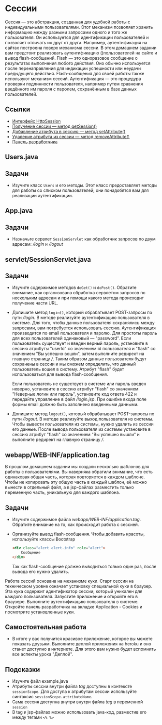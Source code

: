 # Сессии

Сессия — это абстракция, созданная для удобной работы с индивидуальными пользователями. Этот механизм позволяет хранить информацию между разными запросами одного и того же пользователя. Он используется для идентификации пользователей и позволяет отличать их друг от друга. Например, аутентификация на сайтах построена поверх механизма сессии. В этом домашнем задании вам предстоит реализовать аутентификацию ()пользователей на сайте и вывод flash-сообщений. Flash — это одноразовое сообщение о результатах выполнения любого действия. Оно обычно используется после перенаправления для индикации успешности или неудачи предыдущего действия. Flash-сообщения для своей работы также используют механизм сессий. Аутентификация — это процедура проверки подлинности пользователя, например путем сравнения введённого им пароля с паролем, сохранённым в базе данных пользователей.

## Ссылки

* [Интерфейс HttpSession](https://javaee.github.io/javaee-spec/javadocs/javax/servlet/http/HttpSession.html)
* [Получение сессии — метод getSession()](https://javaee.github.io/javaee-spec/javadocs/javax/servlet/http/HttpServletRequest.html#getSession--)
* [Добавление атрибута в сессию — метод setAttribute()](https://javaee.github.io/javaee-spec/javadocs/javax/servlet/http/HttpSession.html#setAttribute-java.lang.String-java.lang.Object-)
* [Удаление атрибута из сессии — метод removeAttribute()](https://javaee.github.io/javaee-spec/javadocs/javax/servlet/http/HttpSession.html#removeAttribute-java.lang.String-)
* [Панель разработчика](https://ru.hexlet.io/courses/html/lessons/devtools/theory_unit)

## Users.java

## Задачи

* Изучите класс `Users` и его методы. Этот класс предоставляет методы для работы со списком пользователей, они понадобятся вам для реализации аутентификации.

## App.java

## Задачи

* Назначьте сервлет `SessionServlet` как обработчик запросов по двум адресам: */login* и */logout*

## servlet/SessionServlet.java

## Задачи

* Изучите содержимое методов `doGet()` и `doPost()`. Обратите внимание, как организована обработка сервлетом запросов по нескольким адресам и при помощи какого метода происходит получение части URL.

* Допишите метод `login()`, который обрабатывает POST-запросы по пути */login*. В методе реализуйте аутентификацию пользователя в системе. Для того, чтобы данные пользователя сохранялись между запросами, вам потребуется использовать сессию. Аутентификация производится по email пользователя и паролю. Для простоты пароль для всех пользователей одинаковый — "password". Если пользователь существует и введен верный пароль, установите в сессию атрибуты "userId" со значением id пользователя и "flash" со значением "Вы успешно вошли", затем выполните редирект на главную страницу */*. Таким образом данные пользователя будут сохранены в сессии и мы сможем определить, что данный пользователь вошел в систему. Атрибут "flash" будет использоваться для вывода flash-сообщения.

  Если пользователь не существует в системе или пароль введен неверно, установите в сессию атрибут "flash" со значением "Неверные логин или пароль", установите код ответа 422 и передайте управление в файл */login.jsp*. При ошибке входа поле формы email должно быть заполнено введенными данными.

* Допишите метод `logout()`, который обрабатывает POST-запросы по пути */logout*. В методе реализуйте выход пользователя из системы. Чтобы вывести пользователя из системы, нужно удалить из сессии его данные. После вывода пользователя из системы установите в сессию  атрибут "flash" со значением "Вы успешно вышли" и выполните редирект на главную страницу */*.


## webapp/WEB-INF/application.tag

В прошлом домашнем задании мы создали несколько шаблонов для работы с пользователями. Вы наверняка обратили внимание, что есть одинаковая общая часть, которая повторяется в каждом шаблоне. Чтобы не копировать эту общую часть в каждый шаблон, её можно вынести в отдельный файл, а в jsp-файлах разместить только переменную часть, уникальную для каждого шаблона.

## Задачи

* Изучите содержимое файла *webapp/WEB-INF/application.tag*. Обратите внимание на то, как происходит работа с сессией.

* Организуйте вывод flash-сообщения. Чтобы добавить красоты, используйте классы Bootstrap

  ```html
  <div class="alert alert-info" role="alert">
      Сообщение
  </div>
  ```

  Так как flash-сообщение должно выводиться только один раз, после вывода его нужно удалить.

Работа сессий основана на механизме куки. Старт сессии на техническом уровне означает установку специальной куки в браузер. Эта кука содержит идентификатор сессии, который уникален для каждого пользователя. Запустите приложение и откройте его в браузере. Выполните аутентификацию пользователя в системе. Откройте панель разработчика на вкладке Application - Cookies и посмотрите установленные куки.

## Самостоятельная работа

* В итоге у вас получится красивое приложение, которое вы можете показать друзьям. Выполните деплой приложения на heroku и оно станет доступно в интернете. Для этого вам нужно будет вспомнить все аспекты урока "Деплой".

## Подсказки

* Изучите файл example.java
* Атрибуты сессии внутри файла *tag* доступны в контексте `sessionScope`. Для доступа к атрибутам сессии используйте синтаксис `sessionScope.attributeName`.
* Сама сессия доступна внутри внутри файла *tag* в переменной `session`
* В tag и jsp-файлах можно использовать java-код, разместив его между тегами `<% %>`
